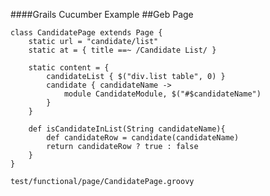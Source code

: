 ####Grails Cucumber Example
##Geb Page

	class CandidatePage extends Page {
	    static url = "candidate/list"
	    static at = { title ==~ /Candidate List/ }

	    static content = {
	        candidateList { $("div.list table", 0) }
	        candidate { candidateName -> 
	        	module CandidateModule, $("#$candidateName")
	        }
	    }

	    def isCandidateInList(String candidateName){
	        def candidateRow = candidate(candidateName)
	        return candidateRow ? true : false
	    }
	}

`test/functional/page/CandidatePage.groovy`